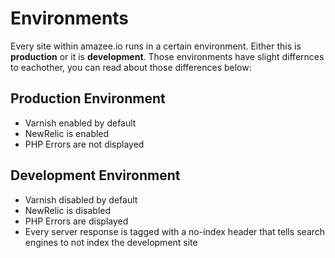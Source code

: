 # Environments

Every site within amazee.io runs in a certain environment. Either this is **production** or it is **development**. Those environments have slight differnces to eachother, you can read about those differences below:

## Production Environment

- Varnish enabled by default
- NewRelic is enabled
- PHP Errors are not displayed

## Development Environment

- Varnish disabled by default
- NewRelic is disabled
- PHP Errors are displayed
- Every server response is tagged with a no-index header that tells search engines to not index the development site
